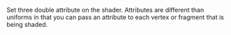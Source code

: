 Set three double attribute on the shader.
Attributes are different than uniforms in that you can pass an attribute to each vertex or fragment that is being shaded.
